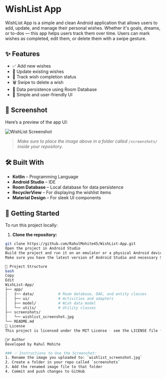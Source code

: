 # WishList App

WishList App is a simple and clean Android application that allows users to add, update, and manage their personal wishes.
Whether it's goals, dreams, or to-dos — this app helps users track them over time. 
Users can mark wishes as completed, edit them, or delete them with a swipe gesture.

## ✨ Features

- ✅ Add new wishes
- 📝 Update existing wishes
- 📆 Track wish completion status
- 🗑️ Swipe to delete a wish
- 💾 Data persistence using Room Database
- 🧹 Simple and user-friendly UI

## 📸 Screenshot

Here’s a preview of the app UI:

![WishList Screenshot](./screenshots/wishlist_screenshot.jpg)

> _Make sure to place the image above in a folder called `/screenshots/` inside your repository._

## 🛠️ Built With

- **Kotlin** – Programming Language
- **Android Studio** – IDE
- **Room Database** – Local database for data persistence
- **RecyclerView** – For displaying the wishlist items
- **Material Design** – For sleek UI components

## 🚀 Getting Started

To run this project locally:

1. **Clone the repository:**

```bash
git clone https://github.com/RahulMohite45/WishList-App.git
Open the project in Android Studio
Build the project and run it on an emulator or a physical Android device.
Make sure you have the latest version of Android Studio and necessary SDK tools installed.

📂 Project Structure
bash
Copy
Edit
WishList-App/
├── app/
│   ├── data/           # Room database, DAO, and entity classes
│   ├── ui/             # Activities and adapters
│   ├── model/          # Wish data model
│   └── utils/          # Utility classes
├── screenshots/
│   └── wishlist_screenshot.jpg
└── README.md
📄 License
This project is licensed under the MIT License - see the LICENSE file for details.

🙋‍♂️ Author
Developed by Rahul Mohite

### ✅ Instructions to Use the Screenshot:
1. Rename the image you uploaded to: `wishlist_screenshot.jpg`
2. Create a folder in your repo called `screenshots`
3. Add the renamed image file to that folder
4. Commit and push changes to GitHub

